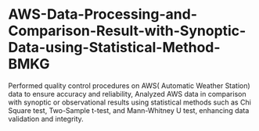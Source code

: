 # AWS-Data-Processing-and-Comparison-Result-with-Synoptic-Data-using-Statistical-Method-BMKG
Performed quality control procedures on AWS( Automatic Weather Station) data to ensure accuracy and reliability,  Analyzed AWS data in comparison with synoptic or observational results using statistical methods such as Chi Square test, Two-Sample t-test, and Mann-Whitney U test, enhancing data validation and integrity. 
